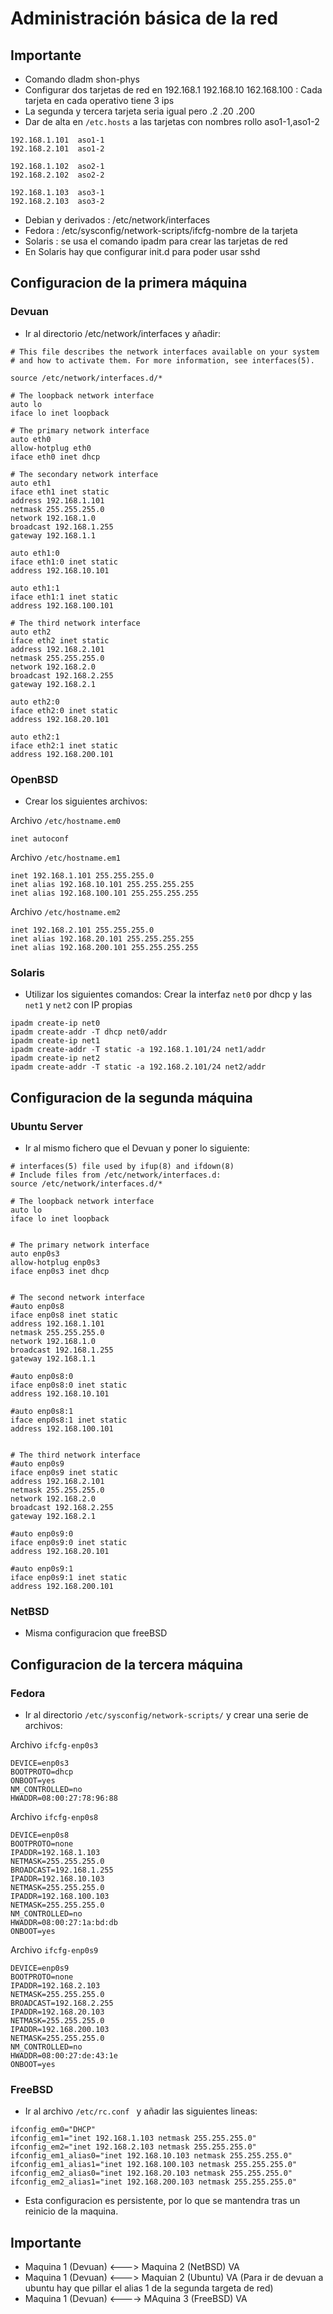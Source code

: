 # Administración básica de la red
## Importante
- Comando dladm shon-phys
- Configurar dos tarjetas de red en 192.168.1 192.168.10 162.168.100 : Cada tarjeta en cada operativo tiene 3 ips
-  La segunda y tercera tarjeta seria igual pero .2 .20 .200
-  Dar de alta en `/etc.hosts` a las tarjetas con nombres rollo aso1-1,aso1-2
```
192.168.1.101  aso1-1
192.168.2.101  aso1-2

192.168.1.102  aso2-1
192.168.2.102  aso2-2

192.168.1.103  aso3-1
192.168.2.103  aso3-2
```

-  Debian y derivados : /etc/network/interfaces
-  Fedora : /etc/sysconfig/network-scripts/ifcfg-nombre de la tarjeta  
-  Solaris : se usa el comando ipadm para crear las tarjetas de red
-  En Solaris hay que configurar init.d para poder usar sshd
## Configuracion de la primera máquina
### Devuan
- Ir al directorio /etc/network/interfaces y añadir:
```
# This file describes the network interfaces available on your system
# and how to activate them. For more information, see interfaces(5).

source /etc/network/interfaces.d/*

# The loopback network interface
auto lo
iface lo inet loopback

# The primary network interface
auto eth0
allow-hotplug eth0
iface eth0 inet dhcp

# The secondary network interface
auto eth1
iface eth1 inet static 
address 192.168.1.101 
netmask 255.255.255.0
network 192.168.1.0
broadcast 192.168.1.255
gateway 192.168.1.1

auto eth1:0
iface eth1:0 inet static
address 192.168.10.101

auto eth1:1
iface eth1:1 inet static
address 192.168.100.101

# The third network interface
auto eth2
iface eth2 inet static
address 192.168.2.101
netmask 255.255.255.0
network 192.168.2.0  
broadcast 192.168.2.255
gateway 192.168.2.1  

auto eth2:0
iface eth2:0 inet static
address 192.168.20.101

auto eth2:1
iface eth2:1 inet static
address 192.168.200.101
```
### OpenBSD
- Crear los siguientes archivos:
  
Archivo `/etc/hostname.em0`  
```
inet autoconf
```
Archivo `/etc/hostname.em1`
```
inet 192.168.1.101 255.255.255.0
inet alias 192.168.10.101 255.255.255.255
inet alias 192.168.100.101 255.255.255.255
```
Archivo  `/etc/hostname.em2`  
```
inet 192.168.2.101 255.255.255.0
inet alias 192.168.20.101 255.255.255.255
inet alias 192.168.200.101 255.255.255.255
```
### Solaris
- Utilizar los siguientes comandos:
Crear la interfaz `net0` por dhcp y las `net1` y `net2` con IP propias
```
ipadm create-ip net0
ipadm create-addr -T dhcp net0/addr
ipadm create-ip net1
ipadm create-addr -T static -a 192.168.1.101/24 net1/addr
ipadm create-ip net2
ipadm create-addr -T static -a 192.168.2.101/24 net2/addr
```


## Configuracion de la segunda máquina
### Ubuntu Server
- Ir al mismo fichero que el Devuan y poner lo siguiente:
```
# interfaces(5) file used by ifup(8) and ifdown(8)
# Include files from /etc/network/interfaces.d:
source /etc/network/interfaces.d/*

# The loopback network interface
auto lo
iface lo inet loopback


# The primary network interface
auto enp0s3
allow-hotplug enp0s3
iface enp0s3 inet dhcp


# The second network interface
#auto enp0s8
iface enp0s8 inet static 
address 192.168.1.101 
netmask 255.255.255.0
network 192.168.1.0
broadcast 192.168.1.255
gateway 192.168.1.1

#auto enp0s8:0
iface enp0s8:0 inet static
address 192.168.10.101

#auto enp0s8:1
iface enp0s8:1 inet static
address 192.168.100.101


# The third network interface
#auto enp0s9
iface enp0s9 inet static
address 192.168.2.101
netmask 255.255.255.0
network 192.168.2.0  
broadcast 192.168.2.255
gateway 192.168.2.1  

#auto enp0s9:0
iface enp0s9:0 inet static
address 192.168.20.101

#auto enp0s9:1
iface enp0s9:1 inet static
address 192.168.200.101
```
### NetBSD
- Misma configuracion que freeBSD
## Configuracion de la tercera máquina
### Fedora
- Ir al directorio `/etc/sysconfig/network-scripts/` y crear una serie de archivos:  

Archivo `ifcfg-enp0s3`
```
DEVICE=enp0s3
BOOTPROTO=dhcp
ONBOOT=yes
NM_CONTROLLED=no
HWADDR=08:00:27:78:96:88
```
Archivo `ifcfg-enp0s8`
```
DEVICE=enp0s8
BOOTPROTO=none
IPADDR=192.168.1.103
NETMASK=255.255.255.0
BROADCAST=192.168.1.255
IPADDR=192.168.10.103
NETMASK=255.255.255.0
IPADDR=192.168.100.103
NETMASK=255.255.255.0
NM_CONTROLLED=no
HWADDR=08:00:27:1a:bd:db
ONBOOT=yes
```
Archivo `ifcfg-enp0s9`
```
DEVICE=enp0s9
BOOTPROTO=none
IPADDR=192.168.2.103
NETMASK=255.255.255.0
BROADCAST=192.168.2.255
IPADDR=192.168.20.103
NETMASK=255.255.255.0
IPADDR=192.168.200.103
NETMASK=255.255.255.0
NM_CONTROLLED=no
HWADDR=08:00:27:de:43:1e
ONBOOT=yes
```

### FreeBSD
- Ir al archivo `/etc/rc.conf ` y añadir las siguientes lineas:
```
ifconfig_em0="DHCP"
ifconfig_em1="inet 192.168.1.103 netmask 255.255.255.0"
ifconfig_em2="inet 192.168.2.103 netmask 255.255.255.0"
ifconfig_em1_alias0="inet 192.168.10.103 netmask 255.255.255.0"
ifconfig_em1_alias1="inet 192.168.100.103 netmask 255.255.255.0"
ifconfig_em2_alias0="inet 192.168.20.103 netmask 255.255.255.0"
ifconfig_em2_alias1="inet 192.168.200.103 netmask 255.255.255.0"
```
- Esta configuracion es persistente, por lo que se mantendra tras un reinicio de la maquina.
  

## Importante

- Maquina 1 (Devuan) <---> Maquina 2 (NetBSD) VA
- Maquina 1 (Devuan) <---> Maquian 2 (Ubuntu) VA (Para ir de devuan a ubuntu hay que pillar el alias 1 de la segunda targeta de red)
- Maquina 1 (Devuan) <----> MAquina 3 (FreeBSD) VA

